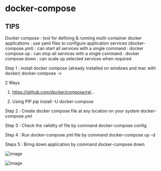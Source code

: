 # docker-compose

## TIPS
Docker compose
: tool for defining & running multi-container docker applications
: use yaml files to configure application services (docker-compose.yml)
: can start all services with a single command : docker compose up
: can stop all services with a single command : docker compose down
: can scale up selected services when required

Step 1 : install docker compose
   (already installed on windows and mac with docker)
   docker-compose -v
   
   2 Ways

   1.  https://github.com/docker/compose/rel...

   2. Using PIP
    pip install -U docker-compose

Step 2 : Create docker compose file at any location on your system
   docker-compose.yml

Step 3 : Check the validity of file by command
    docker-compose config

Step 4 : Run docker-compose.yml file by command
   docker-compose up -d

Steps 5 : Bring down application by command
   docker-compose down

![image](https://github.com/Nidhidevops/docker-compose/assets/140115299/e4743b71-7f77-47f0-b9e1-0f90e5fadca7)

![image](https://github.com/Nidhidevops/docker-compose/assets/140115299/da7b230e-676a-43bb-a1de-9b0512b8f4fa)
